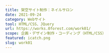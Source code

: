```yaml
---
title: 架空サイト制作：ネイルサロン
date: 2021-09-24
category: Webサイト
tool: HTML/CSS、JQuery
url: https://works.0forest.com/work01/
scope: 企画・デザイン制作・コーディング（HTML/CSS）
featured: icatch.png
slug: work01
---
```

